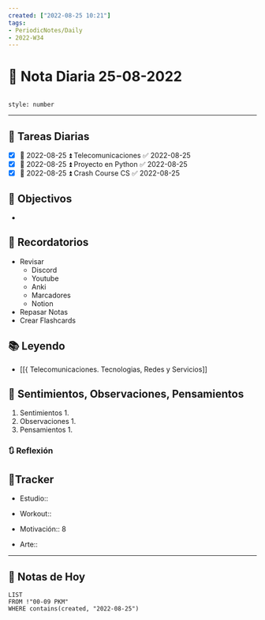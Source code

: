 ```yaml
---
created: ["2022-08-25 10:21"]
tags:
- PeriodicNotes/Daily
- 2022-W34
---
```


# 📅 Nota Diaria 25-08-2022
```toc

style: number

```

---
## 🔷 Tareas Diarias
- [x] 📅 2022-08-25 ⏫ Telecomunicaciones ✅ 2022-08-25
- [x] 📅 2022-08-25 ⏫ Proyecto en Python ✅ 2022-08-25
- [x] 📅 2022-08-25 ⏫ Crash Course CS ✅ 2022-08-25

## 🎯 Objectivos
- 
## 📕 Recordatorios
- Revisar
	- Discord
	- Youtube
	- Anki
	- Marcadores
	- Notion
- Repasar Notas
- Crear Flashcards

## 📚 Leyendo
- [[{ Telecomunicaciones. Tecnologias, Redes y Servicios]]
## 💬 Sentimientos, Observaciones, Pensamientos 
1. Sentimientos
	1. 
2. Observaciones
	1. 
3. Pensamientos
	1. 
### 🔃 Reflexión

## 🔷Tracker

- Estudio::

- Workout::

- Motivación:: 8

- Arte::
---

## 📅 Notas de Hoy
```dataview
LIST 
FROM !"00-09 PKM" 
WHERE contains(created, "2022-08-25")
```